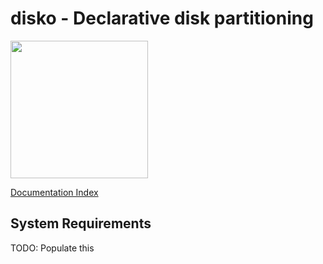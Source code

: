 # disko - Declarative disk partitioning

<img title="" src="./logo.jpeg" alt="" width="220">

[Documentation Index](./INDEX.md)

## System Requirements

TODO: Populate this
